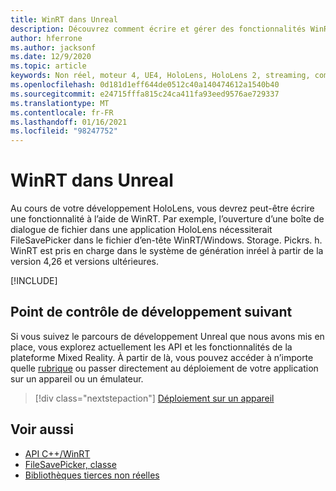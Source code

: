 ```yaml
---
title: WinRT dans Unreal
description: Découvrez comment écrire et gérer des fonctionnalités WinRT personnalisées dans des applications de réalité mixte non réelles pour les appareils HoloLens.
author: hferrone
ms.author: jacksonf
ms.date: 12/9/2020
ms.topic: article
keywords: Non réel, moteur 4, UE4, HoloLens, HoloLens 2, streaming, communication à distance, réalité mixte, développement, prise en main, fonctionnalités, nouveau projet, émulateur, documentation, guides, fonctionnalités, hologrammes, développement de jeux, casque de réalité mixte, casque de réalité Windows mixte, casque de réalité virtuelle, WinRT, DLL
ms.openlocfilehash: 0d181d1eff644de0512c40a140474612a1540b40
ms.sourcegitcommit: e24715fffa815c24ca411fa93eed9576ae729337
ms.translationtype: MT
ms.contentlocale: fr-FR
ms.lasthandoff: 01/16/2021
ms.locfileid: "98247752"
---
```

# <a name="winrt-in-unreal"></a>WinRT dans Unreal

Au cours de votre développement HoloLens, vous devrez peut-être écrire une fonctionnalité à l’aide de WinRT. Par exemple, l’ouverture d’une boîte de dialogue de fichier dans une application HoloLens nécessiterait FileSavePicker dans le fichier d’en-tête WinRT/Windows. Storage. Pickrs. h. WinRT est pris en charge dans le système de génération inréel à partir de la version 4,26 et versions ultérieures.

[!INCLUDE[](includes/tabs-winRT.md)]

## <a name="next-development-checkpoint"></a>Point de contrôle de développement suivant

Si vous suivez le parcours de développement Unreal que nous avons mis en place, vous explorez actuellement les API et les fonctionnalités de la plateforme Mixed Reality. À partir de là, vous pouvez accéder à n’importe quelle [rubrique](unreal-development-overview.md#3-advanced-features) ou passer directement au déploiement de votre application sur un appareil ou un émulateur.

> [!div class="nextstepaction"]
> [Déploiement sur un appareil](unreal-deploying.md)

## <a name="see-also"></a>Voir aussi

* [API C++/WinRT](https://docs.microsoft.com/windows/uwp/cpp-and-winrt-apis/)
* [FileSavePicker, classe](https://docs.microsoft.com/uwp/api/Windows.Storage.Pickers.FileSavePicker) 
* [Bibliothèques tierces non réelles](https://docs.unrealengine.com/Programming/BuildTools/UnrealBuildTool/ThirdPartyLibraries/index.html) 
